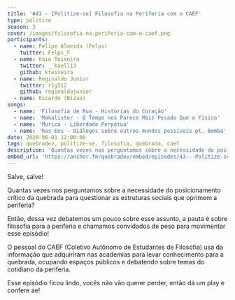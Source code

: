 ```yaml
---
title: '#43 - [Politize-se] Filosofia na Periferia com o CAEF'
type: politize
season: 3
cover: /images/filosofia-na-periferia-com-o-caef.png
participants:
  - name: Felipe Almeida (Felps)
    twitter: Felps_F
  - name: Kaio Teixeira
    twitter: __kaell13
    github: kteixeira
  - name: Reginaldo Junior
    twitter: r1g312
    github: reginaldojunior
  - name: Ricardo (Bizao)
songs:
  - name: 'Filosofia de Rua - Histórias do Coração'
  - name: 'Makalister - O Tempo nos Parece Mais Pesado Que o Físico'
  - name: 'Murica - Liberdade Perpétua'
  - name: 'Ras Eos - Diálogos sobre outros mundos possíveis pt. Bomba'
date: 2020-06-01 12:00:00
tags: quebradev, politize-se, filosofia, quebrada, caef
description: 'Quantas vezes nos perguntamos sobre a necessidade do posicionamento crítico da quebrada para questionar as estruturas sociais que oprimem a periferia? Então, dessa vez debatemos um pouco sobre esse assunto, a pauta é sobre filosofia para a periferia e chamamos convidados de peso para movimentar esse episódio!'
embed_url: 'https://anchor.fm/quebradev/embed/episodes/43---Politize-se-Filosofia-na-Periferia-com-o-CAEF-eertpt/a-a2btc81'
---
```


Salve, salve!

Quantas vezes nos perguntamos sobre a necessidade do posicionamento crítico da quebrada para questionar as estruturas sociais que oprimem a periferia?

Então, dessa vez debatemos um pouco sobre esse assunto, a pauta é sobre filosofia para a periferia e chamamos convidados de peso para movimentar esse episódio!

O pessoal do CAEF (Coletivo Autônomo de Estudantes de Filosofia) usa da informação que adquiriram nas academias para levar conhecimento para a quebrada, ocupando espaços públicos e debatendo sobre temas do cotidiano da periferia.

Esse episódio ficou lindo, vocês não vão querer perder, então dá um play e confere ae!